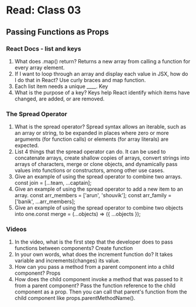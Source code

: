 # Read: Class 03

## Passing Functions as Props

### React Docs - list and keys

1. What does .map() return? Returns a new array from calling a function for every array element.
2. If I want to loop through an array and display each value in JSX, how do I do that in React? Use curly braces and map function.
3. Each list item needs a unique ____. Key
4. What is the purpose of a key? Keys help React identify which items have changed, are added, or are removed.

### The Spread Operator

1. What is the spread operator? Spread syntax allows an iterable, such as an array or string, to be expanded in places where zero or more arguments (for function calls) or elements (for array literals) are expected. 
2. List 4 things that the spread operator can do. It can be used to concatenate arrays, create shallow copies of arrays, convert strings into arrays of characters, merge or clone objects, and dynamically pass values into functions or constructors, among other use cases.
3. Give an example of using the spread operator to combine two arrays. const join = [...team, ...captain];
4. Give an example of using the spread operator to add a new item to an array. const arr_members = ['arun', 'shouvik']; const arr_family = ['banik', ...arr_members];
5. Give an example of using the spread operator to combine two objects into one.const merge = (...objects) => ({ ...objects });

### Videos

1. In the video, what is the first step that the developer does to pass functions between components? Create function
2. In your own words, what does the increment function do? It takes variable and increments(changes) its value.
3. How can you pass a method from a parent component into a child component? Props 
4. How does the child component invoke a method that was passed to it from a parent component? Pass the function reference to the child component as a prop. Then you can call that parent's function from the child component like props.parentMethodName().
